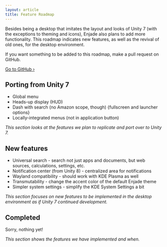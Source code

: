 ```yaml
---
layout: article
title: Feature Roadmap
---
```

Besides being a desktop that imitates the layout and looks of Unity 7 (with the exceptions to theming and icons), Enjade also plans to add more functionality. This roadmap indicates new features, as well as the revival of old ones, for the desktop environment.

If you want something to be added to this roadmap, make a pull request on GitHub.

[Go to GitHub &rsaquo;](https://www.github.com/enjade-project/enjade)

## Porting from Unity 7
* Global menu
* Heads-up display (HUD)
* Dash with search (no Amazon scope, though) {fullscreen and launcher options}
* Locally-integrated menus (not in application button)

_This section looks at the features we plan to replicate and port over to Unity 7._

## New features
* Universal search - search not just apps and documents, but web sources, calculations, settings, etc.
* Notification center (from Unity 8) - centralized area for notifications
* Wayland compatibility - should work with KDE Plasma as well
* Transmutability - change the accent color of the default Enjade theme
* Simpler system settings - simplify the KDE System Settings a bit

_This section focuses on new features to be implemented in the desktop environment as if Unity 7 continued development._

## Completed
Sorry, nothing yet!

_This section shows the features we have implemented and when._
